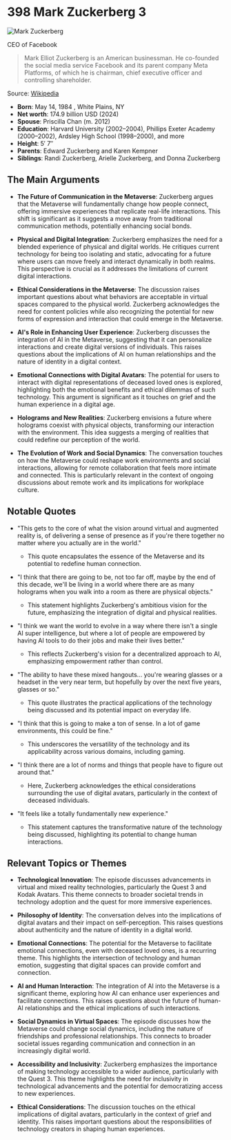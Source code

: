 # 398 Mark Zuckerberg 3


![Mark Zuckerberg](https://encrypted-tbn0.gstatic.com/images?q=tbn:ANd9GcTm7XPPLL3hbNiOtod5aiZqUp3E2VtGARvafhlclg&s=0)

CEO of Facebook

> Mark Elliot Zuckerberg is an American businessman. He co-founded the social media service Facebook and its parent company Meta Platforms, of which he is chairman, chief executive officer and controlling shareholder.

Source: [Wikipedia](https://en.wikipedia.org/wiki/Mark_Zuckerberg)

- **Born**: May 14, 1984 , White Plains, NY
- **Net worth**: 174.9 billion USD (2024)
- **Spouse**: Priscilla Chan (m. 2012)
- **Education**: Harvard University (2002–2004), Phillips Exeter Academy (2000–2002), Ardsley High School (1998–2000), and more
- **Height**: 5′ 7″
- **Parents**: Edward Zuckerberg and Karen Kempner
- **Siblings**: Randi Zuckerberg, Arielle Zuckerberg, and Donna Zuckerberg


## The Main Arguments

- **The Future of Communication in the Metaverse**: Zuckerberg argues that the Metaverse will fundamentally change how people connect, offering immersive experiences that replicate real-life interactions. This shift is significant as it suggests a move away from traditional communication methods, potentially enhancing social bonds.

- **Physical and Digital Integration**: Zuckerberg emphasizes the need for a blended experience of physical and digital worlds. He critiques current technology for being too isolating and static, advocating for a future where users can move freely and interact dynamically in both realms. This perspective is crucial as it addresses the limitations of current digital interactions.

- **Ethical Considerations in the Metaverse**: The discussion raises important questions about what behaviors are acceptable in virtual spaces compared to the physical world. Zuckerberg acknowledges the need for content policies while also recognizing the potential for new forms of expression and interaction that could emerge in the Metaverse.

- **AI's Role in Enhancing User Experience**: Zuckerberg discusses the integration of AI in the Metaverse, suggesting that it can personalize interactions and create digital versions of individuals. This raises questions about the implications of AI on human relationships and the nature of identity in a digital context.

- **Emotional Connections with Digital Avatars**: The potential for users to interact with digital representations of deceased loved ones is explored, highlighting both the emotional benefits and ethical dilemmas of such technology. This argument is significant as it touches on grief and the human experience in a digital age.

- **Holograms and New Realities**: Zuckerberg envisions a future where holograms coexist with physical objects, transforming our interaction with the environment. This idea suggests a merging of realities that could redefine our perception of the world.

- **The Evolution of Work and Social Dynamics**: The conversation touches on how the Metaverse could reshape work environments and social interactions, allowing for remote collaboration that feels more intimate and connected. This is particularly relevant in the context of ongoing discussions about remote work and its implications for workplace culture.

## Notable Quotes

- "This gets to the core of what the vision around virtual and augmented reality is, of delivering a sense of presence as if you're there together no matter where you actually are in the world."
  - This quote encapsulates the essence of the Metaverse and its potential to redefine human connection.

- "I think that there are going to be, not too far off, maybe by the end of this decade, we'll be living in a world where there are as many holograms when you walk into a room as there are physical objects."
  - This statement highlights Zuckerberg's ambitious vision for the future, emphasizing the integration of digital and physical realities.

- "I think we want the world to evolve in a way where there isn't a single AI super intelligence, but where a lot of people are empowered by having AI tools to do their jobs and make their lives better."
  - This reflects Zuckerberg's vision for a decentralized approach to AI, emphasizing empowerment rather than control.

- "The ability to have these mixed hangouts... you're wearing glasses or a headset in the very near term, but hopefully by over the next five years, glasses or so."
  - This quote illustrates the practical applications of the technology being discussed and its potential impact on everyday life.

- "I think that this is going to make a ton of sense. In a lot of game environments, this could be fine."
  - This underscores the versatility of the technology and its applicability across various domains, including gaming.

- "I think there are a lot of norms and things that people have to figure out around that."
  - Here, Zuckerberg acknowledges the ethical considerations surrounding the use of digital avatars, particularly in the context of deceased individuals.

- "It feels like a totally fundamentally new experience."
  - This statement captures the transformative nature of the technology being discussed, highlighting its potential to change human interactions.

## Relevant Topics or Themes

- **Technological Innovation**: The episode discusses advancements in virtual and mixed reality technologies, particularly the Quest 3 and Kodak Avatars. This theme connects to broader societal trends in technology adoption and the quest for more immersive experiences.

- **Philosophy of Identity**: The conversation delves into the implications of digital avatars and their impact on self-perception. This raises questions about authenticity and the nature of identity in a digital world.

- **Emotional Connections**: The potential for the Metaverse to facilitate emotional connections, even with deceased loved ones, is a recurring theme. This highlights the intersection of technology and human emotion, suggesting that digital spaces can provide comfort and connection.

- **AI and Human Interaction**: The integration of AI into the Metaverse is a significant theme, exploring how AI can enhance user experiences and facilitate connections. This raises questions about the future of human-AI relationships and the ethical implications of such interactions.

- **Social Dynamics in Virtual Spaces**: The episode discusses how the Metaverse could change social dynamics, including the nature of friendships and professional relationships. This connects to broader societal issues regarding communication and connection in an increasingly digital world.

- **Accessibility and Inclusivity**: Zuckerberg emphasizes the importance of making technology accessible to a wider audience, particularly with the Quest 3. This theme highlights the need for inclusivity in technological advancements and the potential for democratizing access to new experiences.

- **Ethical Considerations**: The discussion touches on the ethical implications of digital avatars, particularly in the context of grief and identity. This raises important questions about the responsibilities of technology creators in shaping human experiences.
